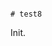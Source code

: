                                                                                                                                                                                              # test8

Init.
